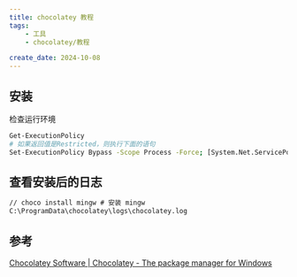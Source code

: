 ```yaml
---
title: chocolatey 教程
tags:
    - 工具
    - chocolatey/教程

create_date: 2024-10-08
---
```


## 安装

检查运行环境

```sh
Get-ExecutionPolicy
# 如果返回值是Restricted，则执行下面的语句
Set-ExecutionPolicy Bypass -Scope Process -Force; [System.Net.ServicePointManager]::SecurityProtocol = [System.Net.ServicePointManager]::SecurityProtocol -bor 3072; iex ((New-Object System.Net.WebClient).DownloadString('https://community.chocolatey.org/install.ps1'))
```

## 查看安装后的日志

```cmd
// choco install mingw # 安装 mingw 
C:\ProgramData\chocolatey\logs\chocolatey.log
```

## 参考

[Chocolatey Software | Chocolatey - The package manager for Windows](https://chocolatey.org/)
